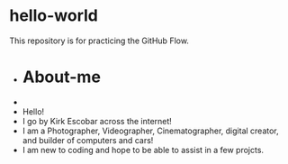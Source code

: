 # hello-world
This repository is for practicing the GitHub Flow.

+ # About-me
+ 
+ Hello!
+ I go by Kirk Escobar across the internet! 
+ I am a Photographer, Videographer, Cinematographer, digital creator, and builder of computers and cars!
+ I am new to coding and hope to be able to assist in a few projcts.
